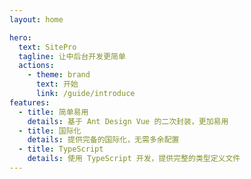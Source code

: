 ```yaml
---
layout: home

hero:
  text: SitePro
  tagline: 让中后台开发更简单
  actions:
    - theme: brand
      text: 开始
      link: /guide/introduce
features:
  - title: 简单易用
    details: 基于 Ant Design Vue 的二次封装，更加易用
  - title: 国际化
    details: 提供完备的国际化，无需多余配置
  - title: TypeScript
    details: 使用 TypeScript 开发，提供完整的类型定义文件
---
```

